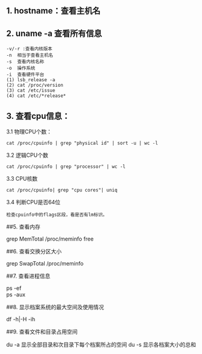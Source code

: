 ## 1. hostname：查看主机名

## 2. uname -a  查看所有信息
    -v/-r :查看内核版本
    -n  相当于查看主机名
    -s  查看内核名称
    -o  操作系统
    -i  查看硬件平台
    (1) lsb_release -a
    (2) cat /proc/version
    (3) cat /etc/issue
    (4) cat /etc/*release*

## 3. 查看cpu信息：

3.1 物理CPU个数：
   
    cat /proc/cpuinfo | grep "physical id" | sort -u | wc -l

3.2 逻辑CPU个数

    cat /proc/cpuinfo | grep "processor" | wc -l

3.3 CPU核数

    cat /proc/cpuinfo| grep "cpu cores"| uniq

3.4 判断CPU是否64位

    检查cpuinfo中的flags区段，看是否有lm标识。


##5. 查看内存

grep MemTotal /proc/meminfo 
free

##6. 查看交换分区大小

grep SwapTotal /proc/meminfo 

##7. 查看进程信息

ps -ef  
ps -aux

##8. 显示档案系统的最大空间及使用情况

df -h|-H
-ih 

##9. 查看文件和目录占用空间

du -a  显示全部目录和次目录下每个档案所占的空间
du -s  显示各档案大小的总和 

